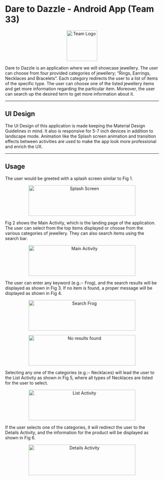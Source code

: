 # Dare to Dazzle - Android App (Team 33)


<p align="center">
  <img src="" alt="Team Logo"
	title="Logo" width="100" height="100" />
</p>

Dare to Dazzle is an application where we will showcase jewellery. The user can choose from four provided categories of jewellery; “Rings, Earrings, Necklaces and Bracelets”. Each category redirects the user to a list of items of the specific type. The user can choose one of the listed jewellery items and get more information regarding the particular item. Moreover, the user can search up the desired term to get more information about it. 

<hr>

## UI Design

The UI Design of this application is made keeping the Material Design Guidelines in mind.
It also is responsive for 5-7 inch devices in addition to landscape mode.
Animation like the Splash screen animation and transition effects between activities are used to make the app look more professional and enrich the UX.

<hr>

## Usage

The user would be greeted with a splash screen similar to Fig 1.

<p align="center">
  <img src="" alt="Splash Screen"
	title="Splash Screen" width="350" height="100" />
</p>

Fig 2 shows the Main Activity, which is the landing page of the application. The user can select from the top items displayed or choose from the various categories of jewellery. They can also search items using the search bar.

<p align="center">
  <img src="" alt="Main Activity"
	title="Main Activity" width="350" height="100" />
</p>

The user can enter any keyword (e.g.:- Frog), and the search results will be displayed as shown in Fig 3. If no item is found, a proper message will be displayed as shown in Fig 4.

<p align="center">
  <img src="" alt="Search Frog"
	title="Search Frog" width="350" height="100" />
</p>
<p align="center">
  <img src="" alt="No results found"
	title="No results found" width="350" height="100" />
</p>

Selecting any one of the categories (e.g.:- Necklaces) will lead the user to the List Activity as shown in Fig 5, where all types of Necklaces are listed for the user to select.

<p align="center">
  <img src="" alt="List Activity"
	title="List Activity" width="350" height="100" />
</p>

If the user selects one of the categories, it will redirect the user to the Details Activity, and the information for the product will be displayed as shown in Fig 6.

<p align="center">
  <img src="" alt="Details Activity"
	title="Details Activity" width="350" height="100" />
</p>
